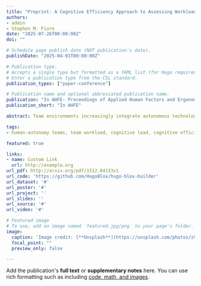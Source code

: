 ```yaml
---
title: "Preprint: A Cognitive Efficiency Approach to Assessing Workload-Performance Trade-offs in Human-Autonomy Teams"
authors:
- admin
- Stephen M. Fiore
date: "2025-07-26T00:00:00Z"
doi: ""

# Schedule page publish date (NOT publication's date).
publishDate: "2025-04-01T00:00:00Z"

# Publication type.
# Accepts a single type but formatted as a YAML list (for Hugo requirements).
# Enter a publication type from the CSL standard.
publication_types: ["paper-conference"]

# Publication name and optional abbreviated publication name.
publication: "In AHFE- Proceedings of Applied Human Factors and Ergonomics Conference"
publication_short: "In AHFE"

abstract: Team environments increasingly integrate autonomous technologies to reduce workload and enhance performance. However, traditional metrics may overlook indirect benefits, particularly cognitive efficiency—the balance between workload and performance. This study examined how autonomous decision support systems (ADSS) affected cognitive efficiency and team communication in a high-fidelity simulated combat environment. Twenty-eight military personnel completed ten missions, alternating between conditions with and without ADSS that provided task-switching cues and flexible task allocation. Results showed that missions using ADSS produced higher cognitive efficiency, indicating improved performance relative to workload, though benefits varied by role and team. Teams also demonstrated enhanced communication patterns with ADSS, using more insight-related language, and maintaining a more positive tone. These findings highlight cognitive efficiency as a valuable metric for evaluating autonomy in complex environments and reveal how autonomous systems can enhance team effectiveness through improved team processes.

tags:
- human-autonomy teams, team workload, cognitive load, cognitive efficiency, team dynamics

featured: true

links:
- name: Custom Link
  url: http://example.org
url_pdf: http://arxiv.org/pdf/1512.04133v1
url_code: 'https://github.com/HugoBlox/hugo-blox-builder'
url_dataset: '#'
url_poster: '#'
url_project: ''
url_slides: ''
url_source: '#'
url_video: '#'

# Featured image
# To use, add an image named `featured.jpg/png` to your page's folder. 
image:
  caption: 'Image credit: [**Unsplash**](https://unsplash.com/photos/s9CC2SKySJM)'
  focal_point: ""
  preview_only: false

---
```




Add the publication's **full text** or **supplementary notes** here. You can use rich formatting such as including [code, math, and images](https://docs.hugoblox.com/content/writing-markdown-latex/).
